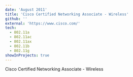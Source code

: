 ```yaml
---
date: 'August 2011'
title: 'Cisco Certified Networking Associate - Wireless'
github: ''
external: 'https://www.cisco.com/'
tech:
  - 802.11a
  - 802.11ac
  - 802.11ax
  - 802.11b
  - 802.11g
showInProjects: true
---
```


Cisco Certified Networking Associate - Wireless
